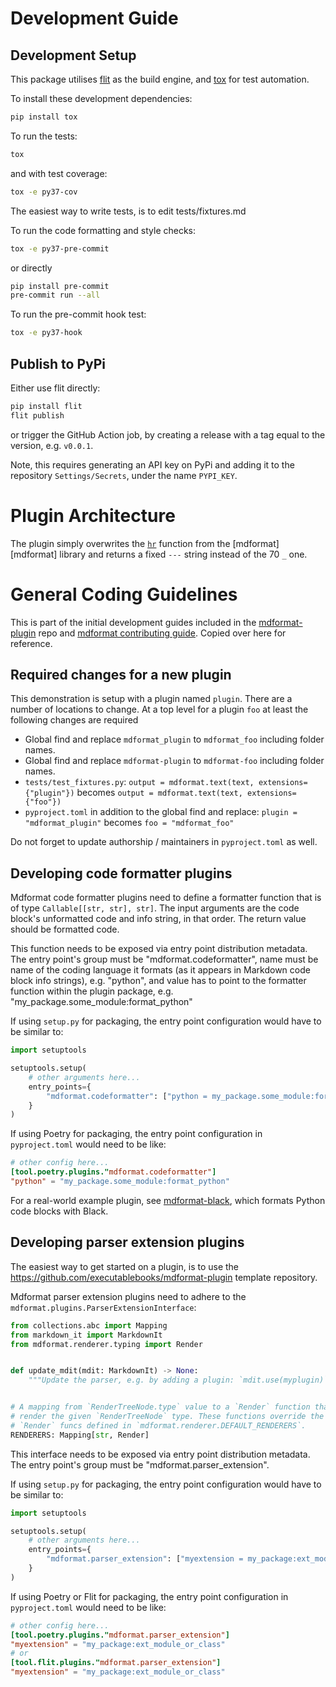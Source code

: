 # Development Guide

## Development Setup

This package utilises [flit] as the build engine, and [tox] for test automation.

To install these development dependencies:

```bash
pip install tox
```

To run the tests:

```bash
tox
```

and with test coverage:

```bash
tox -e py37-cov
```

The easiest way to write tests, is to edit tests/fixtures.md

To run the code formatting and style checks:

```bash
tox -e py37-pre-commit
```

or directly

```bash
pip install pre-commit
pre-commit run --all
```

To run the pre-commit hook test:

```bash
tox -e py37-hook
```

## Publish to PyPi

Either use flit directly:

```bash
pip install flit
flit publish
```

or trigger the GitHub Action job, by creating a release with a tag equal to the version, e.g.
`v0.0.1`.

Note, this requires generating an API key on PyPi and adding it to the repository
`Settings/Secrets`, under the name `PYPI_KEY`.

# Plugin Architecture

The plugin simply overwrites the [`hr`][hr-code] function from the \[mdformat\]\[mdformat\] library
and returns a fixed `---` string instead of the 70 `_` one.

# General Coding Guidelines

This is part of the initial development guides included in the [mdformat-plugin] repo and
[mdformat contributing guide][mdformat-contributing]. Copied over here for reference.

## Required changes for a new plugin

This demonstration is setup with a plugin named `plugin`. There are a number of locations to
change. At a top level for a plugin `foo` at least the following changes are required

- Global find and replace `mdformat_plugin` to `mdformat_foo` including folder names.
- Global find and replace `mdformat-plugin` to `mdformat-foo` including folder names.
- `tests/test_fixtures.py`: `output = mdformat.text(text, extensions={"plugin"})` becomes
  `output = mdformat.text(text, extensions={"foo"})`
- `pyproject.toml` in addition to the global find and replace: `plugin = "mdformat_plugin"` becomes
  `foo = "mdformat_foo"`

Do not forget to update authorship / maintainers in `pyproject.toml` as well.

## Developing code formatter plugins

Mdformat code formatter plugins need to define a formatter function that is of type
`Callable[[str, str], str]`. The input arguments are the code block's unformatted code and info
string, in that order. The return value should be formatted code.

This function needs to be exposed via entry point distribution metadata. The entry point's group
must be "mdformat.codeformatter", name must be name of the coding language it formats (as it
appears in Markdown code block info strings), e.g. "python", and value has to point to the
formatter function within the plugin package, e.g. "my_package.some_module:format_python"

If using `setup.py` for packaging, the entry point configuration would have to be similar to:

```python
import setuptools

setuptools.setup(
    # other arguments here...
    entry_points={
        "mdformat.codeformatter": ["python = my_package.some_module:format_python"]
    }
)
```

If using Poetry for packaging, the entry point configuration in `pyproject.toml` would need to be
like:

```toml
# other config here...
[tool.poetry.plugins."mdformat.codeformatter"]
"python" = "my_package.some_module:format_python"
```

For a real-world example plugin, see [mdformat-black](https://github.com/hukkin/mdformat-black),
which formats Python code blocks with Black.

## Developing parser extension plugins

The easiest way to get started on a plugin, is to use the
<https://github.com/executablebooks/mdformat-plugin> template repository.

Mdformat parser extension plugins need to adhere to the
`mdformat.plugins.ParserExtensionInterface`:

```python
from collections.abc import Mapping
from markdown_it import MarkdownIt
from mdformat.renderer.typing import Render


def update_mdit(mdit: MarkdownIt) -> None:
    """Update the parser, e.g. by adding a plugin: `mdit.use(myplugin)`"""


# A mapping from `RenderTreeNode.type` value to a `Render` function that can
# render the given `RenderTreeNode` type. These functions override the default
# `Render` funcs defined in `mdformat.renderer.DEFAULT_RENDERERS`.
RENDERERS: Mapping[str, Render]
```

This interface needs to be exposed via entry point distribution metadata. The entry point's group
must be "mdformat.parser_extension".

If using `setup.py` for packaging, the entry point configuration would have to be similar to:

```python
import setuptools

setuptools.setup(
    # other arguments here...
    entry_points={
        "mdformat.parser_extension": ["myextension = my_package:ext_module_or_class"]
    }
)
```

If using Poetry or Flit for packaging, the entry point configuration in `pyproject.toml` would need
to be like:

```toml
# other config here...
[tool.poetry.plugins."mdformat.parser_extension"]
"myextension" = "my_package:ext_module_or_class"
# or
[tool.flit.plugins."mdformat.parser_extension"]
"myextension" = "my_package:ext_module_or_class"
```

[flit]: https://flit.readthedocs.io
[hr-code]: https://github.com/executablebooks/mdformat/blob/5d9b573ce33bae219087984dd148894c774f41d4/src/mdformat/renderer/_context.py#L55
[mdformat-contributing]: https://github.com/executablebooks/mdformat/blob/master/docs/contributors/contributing.md
[mdformat-plugin]: https://github.com/executablebooks/mdformat-plugin
[tox]: https://tox.readthedocs.io
